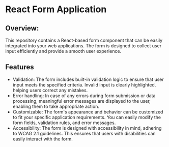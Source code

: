 # React Form Application

## Overview:
This repository contains a React-based form component that can be easily integrated into your web applications. The form is designed to collect user input efficiently and provide a smooth user experience.

## Features

  * Validation: The form includes built-in validation logic to ensure that user input meets the specified criteria. Invalid input is clearly highlighted, helping users correct any mistakes.
  * Error handling: In case of any errors during form submission or data processing, meaningful error messages are displayed to the user, enabling them to take appropriate action.
  * Customizable: The form's appearance and behavior can be customized to fit your specific application requirements. You can easily modify the form fields, validation rules, and error messages.
  * Accessibility: The form is designed with accessibility in mind, adhering to WCAG 2.1 guidelines. This ensures that users with disabilities can easily interact with the form.
